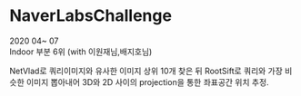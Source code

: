 # NaverLabsChallenge  
2020 04~ 07  
Indoor 부분 6위 (with 이원재님,배지호님)

NetVlad로 쿼리이미지와 유사한 이미지 상위 10개 찾은 뒤
RootSift로 쿼리와 가장 비슷한 이미지 뽑아내어 3D와 2D 사이의 projection을 통한 좌표공간 위치 추정.
